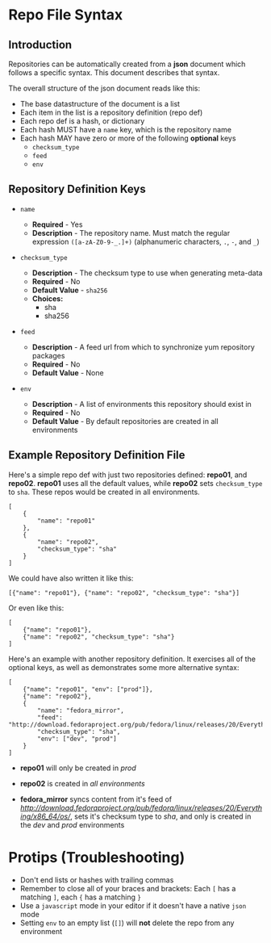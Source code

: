 # Repo File Syntax

## Introduction

Repositories can be automatically created from a **json** document which
follows a specific syntax. This document describes that syntax.

The overall structure of the json document reads like this:

- The base datastructure of the document is a list
- Each item in the list is a repository definition (repo def)
- Each repo def is a hash, or dictionary
- Each hash MUST have a `name` key, which is the repository name
- Each hash MAY have zero or more of the following **optional** keys
    - `checksum_type`
    - `feed`
	- `env`

## Repository Definition Keys

- `name`
    - **Required** - Yes
    - **Description** - The repository name. Must match the regular expression `([a-zA-Z0-9-_.]+)` (alphanumeric characters, `.`, `-`, and `_`)


- `checksum_type`
    - **Description** - The checksum type to use when generating meta-data
    - **Required** - No
    - **Default Value** - `sha256`
    - **Choices:**
        - sha
        - sha256

- `feed`
    - **Description** -  A feed url from which to synchronize yum repository packages
    - **Required** - No
    - **Default Value** - None

- `env`
    - **Description** - A list of environments this repository should exist in
    - **Required** - No
    - **Default Value** - By default repositories are created in all environments

## Example Repository Definition File

Here's a simple repo def with just two repositories defined:
**repo01**, and **repo02**. **repo01** uses all the default values,
while **repo02** sets `checksum_type` to `sha`. These repos would be
created in all environments.

    [
        {
            "name": "repo01"
        },
        {
            "name": "repo02",
            "checksum_type": "sha"
        }
    ]

We could have also written it like this:

    [{"name": "repo01"}, {"name": "repo02", "checksum_type": "sha"}]

Or even like this:

    [
        {"name": "repo01"},
        {"name": "repo02", "checksum_type": "sha"}
    ]

Here's an example with another repository definition. It exercises all
of the optional keys, as well as demonstrates some more alternative
syntax:


    [
        {"name": "repo01", "env": ["prod"]},
        {"name": "repo02"},
        {
            "name": "fedora_mirror",
            "feed": "http://download.fedoraproject.org/pub/fedora/linux/releases/20/Everything/x86_64/os/",
            "checksum_type": "sha",
            "env": ["dev", "prod"]
        }
    ]

- **repo01** will only be created in *prod*
- **repo02** is created in *all environments*

- **fedora_mirror** syncs content from it's feed of
  *http://download.fedoraproject.org/pub/fedora/linux/releases/20/Everything/x86_64/os/*,
  sets it's checksum type to *sha*, and only is created in the *dev*
  and *prod* environments

# Protips (Troubleshooting)

- Don't end lists or hashes with trailing commas
- Remember to close all of your braces and brackets: Each `[` has a matching `]`, each `{` has a matching `}`
- Use a `javascript` mode in your editor if it doesn't have a native `json` mode
- Setting `env` to an empty list (`[]`) will **not** delete the repo from any environment
